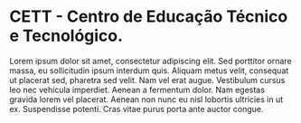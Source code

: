 # CETT - Centro de Educação Técnico e Tecnológico.

Lorem ipsum dolor sit amet, consectetur adipiscing elit. Sed porttitor ornare massa, eu sollicitudin ipsum interdum quis. Aliquam metus velit, consequat ut placerat sed, pharetra sed velit. Nam vel erat augue. Vestibulum cursus leo nec vehicula imperdiet. Aenean a fermentum dolor. Nam egestas gravida lorem vel placerat. Aenean non nunc eu nisl lobortis ultricies in ut ex. Suspendisse potenti. Cras vitae purus porta ante auctor congue. 


